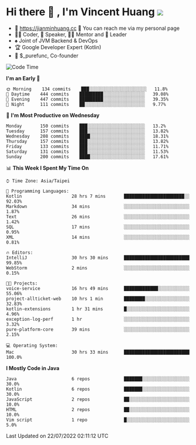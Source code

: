 # Hi there 👋 , I'm Vincent Huang ![](https://komarev.com/ghpvc/?username=Jian-Min-Huang)
- 💎 https://jianminhuang.cc 🙋 You can reach me via my personal page
- 👨‍💻 Coder, 🎤 Speaker, 👨‍🏫 Mentor and 🚀 Leader
- ♠️ Joint of JVM Backend & DevOps
- 🏆 Google Developer Expert (Kotlin)
- 💼 $_purefunc, Co-founder

<!--START_SECTION:waka-->
![Code Time](http://img.shields.io/badge/Code%20Time-0%20secs-blue)

**I'm an Early 🐤** 

```text
🌞 Morning    134 commits    ███░░░░░░░░░░░░░░░░░░░░░░   11.8% 
🌆 Daytime    444 commits    █████████░░░░░░░░░░░░░░░░   39.08% 
🌃 Evening    447 commits    █████████░░░░░░░░░░░░░░░░   39.35% 
🌙 Night      111 commits    ██░░░░░░░░░░░░░░░░░░░░░░░   9.77%

```
📅 **I'm Most Productive on Wednesday** 

```text
Monday       150 commits    ███░░░░░░░░░░░░░░░░░░░░░░   13.2% 
Tuesday      157 commits    ███░░░░░░░░░░░░░░░░░░░░░░   13.82% 
Wednesday    208 commits    ████░░░░░░░░░░░░░░░░░░░░░   18.31% 
Thursday     157 commits    ███░░░░░░░░░░░░░░░░░░░░░░   13.82% 
Friday       133 commits    ███░░░░░░░░░░░░░░░░░░░░░░   11.71% 
Saturday     131 commits    ███░░░░░░░░░░░░░░░░░░░░░░   11.53% 
Sunday       200 commits    ████░░░░░░░░░░░░░░░░░░░░░   17.61%

```


📊 **This Week I Spent My Time On** 

```text
⌚︎ Time Zone: Asia/Taipei

💬 Programming Languages: 
Kotlin                   28 hrs 7 mins       ███████████████████████░░   92.03% 
Markdown                 34 mins             ░░░░░░░░░░░░░░░░░░░░░░░░░   1.87% 
Text                     26 mins             ░░░░░░░░░░░░░░░░░░░░░░░░░   1.42% 
SQL                      17 mins             ░░░░░░░░░░░░░░░░░░░░░░░░░   0.95% 
XML                      14 mins             ░░░░░░░░░░░░░░░░░░░░░░░░░   0.81%

🔥 Editors: 
IntelliJ                 30 hrs 30 mins      █████████████████████████   99.85% 
WebStorm                 2 mins              ░░░░░░░░░░░░░░░░░░░░░░░░░   0.15%

🐱‍💻 Projects: 
voice-service            16 hrs 49 mins      █████████████░░░░░░░░░░░░   55.06% 
project-allticket-web    10 hrs 1 min        ████████░░░░░░░░░░░░░░░░░   32.83% 
kotlin-extensions        1 hr 31 mins        █░░░░░░░░░░░░░░░░░░░░░░░░   4.96% 
exception-log-perf       1 hr                ░░░░░░░░░░░░░░░░░░░░░░░░░   3.32% 
pure-platform-core       39 mins             ░░░░░░░░░░░░░░░░░░░░░░░░░   2.15%

💻 Operating System: 
Mac                      30 hrs 33 mins      █████████████████████████   100.0%

```

**I Mostly Code in Java** 

```text
Java                     6 repos             ███████░░░░░░░░░░░░░░░░░░   30.0% 
Kotlin                   6 repos             ███████░░░░░░░░░░░░░░░░░░   30.0% 
JavaScript               2 repos             ██░░░░░░░░░░░░░░░░░░░░░░░   10.0% 
HTML                     2 repos             ██░░░░░░░░░░░░░░░░░░░░░░░   10.0% 
Vim script               1 repo              █░░░░░░░░░░░░░░░░░░░░░░░░   5.0%

```



 Last Updated on 22/07/2022 02:11:12 UTC
<!--END_SECTION:waka-->
